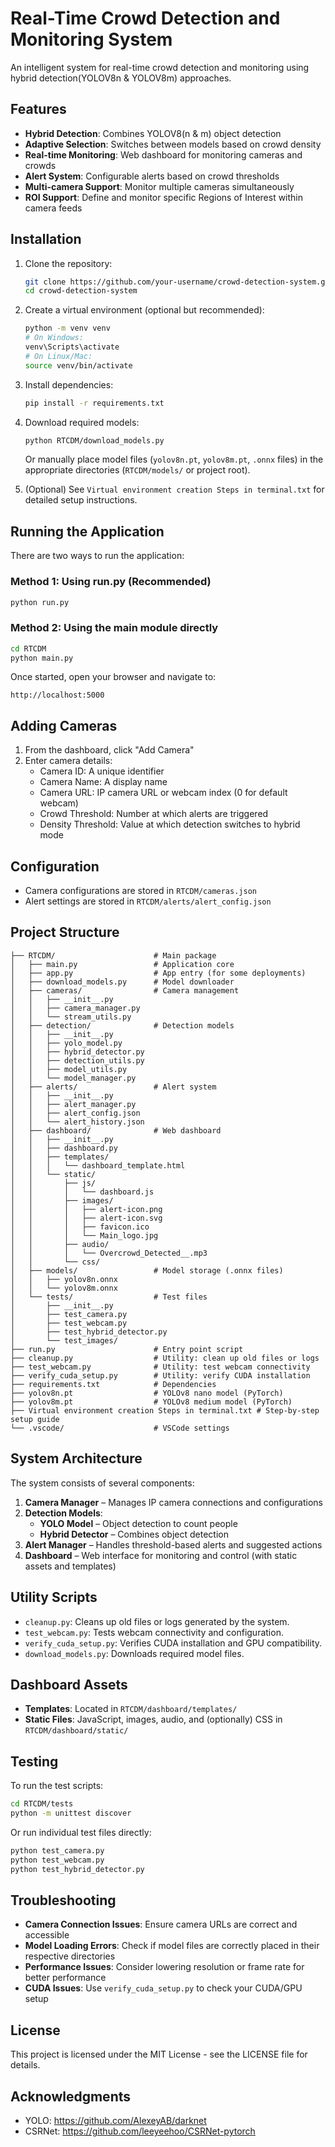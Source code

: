 # Real-Time Crowd Detection and Monitoring System

An intelligent system for real-time crowd detection and monitoring using hybrid detection(YOLOV8n & YOLOV8m) approaches.

## Features

- **Hybrid Detection**: Combines YOLOV8(n & m) object detection 
- **Adaptive Selection**: Switches between models based on crowd density
- **Real-time Monitoring**: Web dashboard for monitoring cameras and crowds
- **Alert System**: Configurable alerts based on crowd thresholds
- **Multi-camera Support**: Monitor multiple cameras simultaneously
- **ROI Support**: Define and monitor specific Regions of Interest within camera feeds

## Installation

1. Clone the repository:
   ```bash
   git clone https://github.com/your-username/crowd-detection-system.git
   cd crowd-detection-system
   ```

2. Create a virtual environment (optional but recommended):
   ```bash
   python -m venv venv
   # On Windows:
   venv\Scripts\activate
   # On Linux/Mac:
   source venv/bin/activate
   ```

3. Install dependencies:
   ```bash
   pip install -r requirements.txt
   ```

4. Download required models:
   ```bash
   python RTCDM/download_models.py
   ```
   Or manually place model files (`yolov8n.pt`, `yolov8m.pt`, `.onnx` files) in the appropriate directories (`RTCDM/models/` or project root).

5. (Optional) See `Virtual environment creation Steps in terminal.txt` for detailed setup instructions.

## Running the Application

There are two ways to run the application:

### Method 1: Using run.py (Recommended)

```bash
python run.py
```

### Method 2: Using the main module directly

```bash
cd RTCDM
python main.py
```

Once started, open your browser and navigate to:
```
http://localhost:5000
```

## Adding Cameras

1. From the dashboard, click "Add Camera"
2. Enter camera details:
   - Camera ID: A unique identifier
   - Camera Name: A display name
   - Camera URL: IP camera URL or webcam index (0 for default webcam)
   - Crowd Threshold: Number at which alerts are triggered
   - Density Threshold: Value at which detection switches to hybrid mode

## Configuration

- Camera configurations are stored in `RTCDM/cameras.json`
- Alert settings are stored in `RTCDM/alerts/alert_config.json`

## Project Structure

```
├── RTCDM/                      # Main package
│   ├── main.py                 # Application core
│   ├── app.py                  # App entry (for some deployments)
│   ├── download_models.py      # Model downloader
│   ├── cameras/                # Camera management
│   │   ├── __init__.py
│   │   ├── camera_manager.py
│   │   └── stream_utils.py
│   ├── detection/              # Detection models
│   │   ├── __init__.py
│   │   ├── yolo_model.py
│   │   ├── hybrid_detector.py
│   │   ├── detection_utils.py
│   │   ├── model_utils.py
│   │   └── model_manager.py
│   ├── alerts/                 # Alert system
│   │   ├── __init__.py
│   │   ├── alert_manager.py
│   │   ├── alert_config.json
│   │   └── alert_history.json
│   ├── dashboard/              # Web dashboard
│   │   ├── __init__.py
│   │   ├── dashboard.py
│   │   ├── templates/
│   │   │   └── dashboard_template.html
│   │   └── static/
│   │       ├── js/
│   │       │   └── dashboard.js
│   │       ├── images/
│   │       │   ├── alert-icon.png
│   │       │   ├── alert-icon.svg
│   │       │   ├── favicon.ico
│   │       │   └── Main_logo.jpg
│   │       ├── audio/
│   │       │   └── Overcrowd_Detected__.mp3
│   │       └── css/
│   ├── models/                 # Model storage (.onnx files)
│   │   ├── yolov8n.onnx
│   │   └── yolov8m.onnx
│   └── tests/                  # Test files
│       ├── __init__.py
│       ├── test_camera.py
│       ├── test_webcam.py
│       ├── test_hybrid_detector.py
│       └── test_images/
├── run.py                      # Entry point script
├── cleanup.py                  # Utility: clean up old files or logs
├── test_webcam.py              # Utility: test webcam connectivity
├── verify_cuda_setup.py        # Utility: verify CUDA installation
├── requirements.txt            # Dependencies
├── yolov8n.pt                  # YOLOv8 nano model (PyTorch)
├── yolov8m.pt                  # YOLOv8 medium model (PyTorch)
├── Virtual environment creation Steps in terminal.txt # Step-by-step setup guide
└── .vscode/                    # VSCode settings
```

## System Architecture

The system consists of several components:

1. **Camera Manager** – Manages IP camera connections and configurations
2. **Detection Models**:
   - **YOLO Model** – Object detection to count people
   - **Hybrid Detector** – Combines object detection 
3. **Alert Manager** – Handles threshold-based alerts and suggested actions
4. **Dashboard** – Web interface for monitoring and control (with static assets and templates)

## Utility Scripts

- `cleanup.py`: Cleans up old files or logs generated by the system.
- `test_webcam.py`: Tests webcam connectivity and configuration.
- `verify_cuda_setup.py`: Verifies CUDA installation and GPU compatibility.
- `download_models.py`: Downloads required model files.

## Dashboard Assets

- **Templates**: Located in `RTCDM/dashboard/templates/`
- **Static Files**: JavaScript, images, audio, and (optionally) CSS in `RTCDM/dashboard/static/`

## Testing

To run the test scripts:
```bash
cd RTCDM/tests
python -m unittest discover
```
Or run individual test files directly:
```bash
python test_camera.py
python test_webcam.py
python test_hybrid_detector.py
```

## Troubleshooting

- **Camera Connection Issues**: Ensure camera URLs are correct and accessible
- **Model Loading Errors**: Check if model files are correctly placed in their respective directories
- **Performance Issues**: Consider lowering resolution or frame rate for better performance
- **CUDA Issues**: Use `verify_cuda_setup.py` to check your CUDA/GPU setup

## License

This project is licensed under the MIT License - see the LICENSE file for details.

## Acknowledgments

- YOLO: https://github.com/AlexeyAB/darknet
- CSRNet: https://github.com/leeyeehoo/CSRNet-pytorch 



